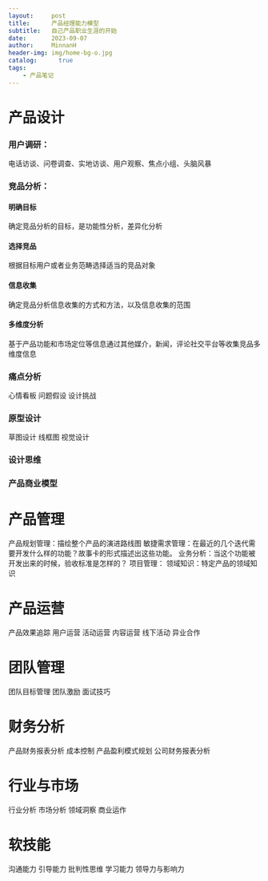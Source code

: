 ```yaml
---
layout:     post
title:      产品经理能力模型
subtitle:   自己产品职业生涯的开始
date:       2023-09-07
author:     MinnanH
header-img: img/home-bg-o.jpg
catalog: 	  true
tags:
    - 产品笔记
---
```


# 产品设计
### 用户调研：
电话访谈、问卷调查、实地访谈、用户观察、焦点小组、头脑风暴  
### 竞品分析：
#### 明确目标
确定竞品分析的目标，是功能性分析，差异化分析
#### 选择竞品
根据目标用户或者业务范畴选择适当的竞品对象
#### 信息收集
确定竞品分析信息收集的方式和方法，以及信息收集的范围
#### 多维度分析
基于产品功能和市场定位等信息通过其他媒介，新闻，评论社交平台等收集竞品多维度信息

### 痛点分析
心情看板
问题假设
设计挑战

### 原型设计
草图设计
线框图
视觉设计

### 设计思维
### 产品商业模型

# 产品管理
产品规划管理：描绘整个产品的演进路线图
敏捷需求管理：在最近的几个迭代需要开发什么样的功能？故事卡的形式描述出这些功能。
业务分析：当这个功能被开发出来的时候，验收标准是怎样的？
项目管理：
领域知识：特定产品的领域知识

# 产品运营
产品效果追踪
用户运营
活动运营
内容运营
线下活动
异业合作

# 团队管理
团队目标管理
团队激励
面试技巧

# 财务分析
产品财务报表分析
成本控制
产品盈利模式规划
公司财务报表分析

# 行业与市场
行业分析
市场分析
领域洞察
商业运作

# 软技能
沟通能力
引导能力
批判性思维
学习能力
领导力与影响力